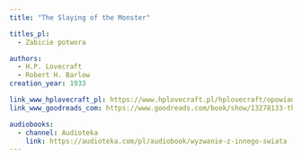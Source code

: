 ```yaml
---
title: "The Slaying of the Monster"

titles_pl:
  - Zabicie potwora

authors:
  - H.P. Lovecraft
  - Robert H. Barlow
creation_year: 1933

link_www_hplovecraft_pl: https://www.hplovecraft.pl/hplovecraft/opowiadania-nowele-powiesci/the-slaying-of-the-monster/
link_www_goodreads_com: https://www.goodreads.com/book/show/13278133-the-slaying-of-the-monster

audiobooks:
  - channel: Audioteka
    link: https://audioteka.com/pl/audiobook/wyzwanie-z-innego-swiata
---
```


